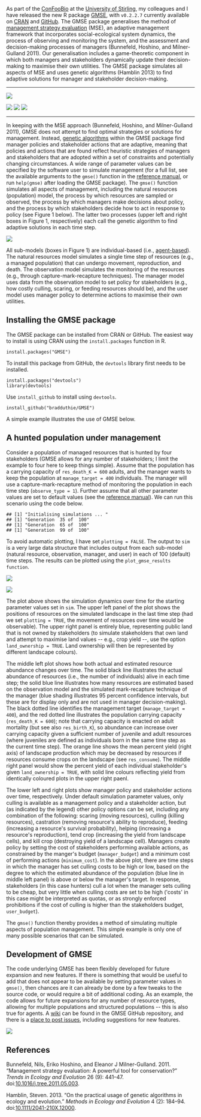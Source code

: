 As part of the [ConFooBio](https://sti-cs.org/confoobio/) at the
[University of Stirling](http://www.stir.ac.uk/), my colleagues and I
have released the new R package
[GMSE](https://bradduthie.github.io/gmse/), with `v0.2.2.7` currently
available on
[CRAN](https://cran.r-project.org/web/packages/GMSE/index.html) and
[GitHub](https://github.com/bradduthie/gmse). The GMSE package
generalises the method of [management strategy
evaluation](http://www.sciencedirect.com/science/article/pii/S0169534711001339)
(MSE), an adaptive management framework that incorporates
social-ecological system dynamics, the process of observing and
monitoring the system, and the assessment and decision-making processes
of managers (Bunnefeld, Hoshino, and Milner-Gulland 2011). Our
generalisation includes a game-theoretic component in which both
managers and stakeholders dynamically update their decision-making to
maximise their own utilities. The GMSE package simulates all aspects of
MSE and uses genetic algorithms (Hamblin 2013) to find adaptive
solutions for manager and stakeholder decision-making.

------------------------------------------------------------------------

![](https://raw.githubusercontent.com/bradduthie/blog/10a5b6b1f6969050084e6806156272c24bc3340f/figures/GMSE_logo_name.png)

[![](http://www.r-pkg.org/badges/version/GMSE?color=yellowgreen)](https://cran.r-project.org/package=GMSE)
[![](http://cranlogs.r-pkg.org/badges/grand-total/GMSE?color=yellowgreen)](http://cranlogs.r-pkg.org/badges/grand-total/GMSE)
[![](http://cranlogs.r-pkg.org/badges/last-month/GMSE?color=yellowgreen)](http://cranlogs.r-pkg.org/badges/last-month/GMSE)

------------------------------------------------------------------------

In keeping with the MSE approach (Bunnefeld, Hoshino, and Milner-Gulland
2011), GMSE does not attempt to find optimal strategies or solutions for
management. Instead, [genetic
algorithms](https://en.wikipedia.org/wiki/Genetic_algorithm) within the
GMSE package find manager policies and stakeholder actions that are
adaptive, meaning that policies and actions that are found reflect
heuristic strategies of managers and stakeholders that are adopted
within a set of constraints and potentially changing circumstances. A
wide range of parameter values can be specified by the software user to
simulate management (for a full list, see the available arguments to the
`gmse()` function in the [reference
manual](https://cran.r-project.org/web/packages/GMSE/GMSE.pdf), or run
`help(gmse)` after loading the GMSE package). The `gmse()` function
simulates all aspects of management, including the natural resources
(population) model, the process by which resources are sampled or
observed, the process by which managers make decisions about policy, and
the process by which stakeholders decide how to act in response to
policy (see Figure 1 below). The latter two processes (upper left and
right boxes in Figure 1, respectively) each call the genetic algorithm
to find adaptive solutions in each time step.

![](https://raw.githubusercontent.com/bradduthie/blog/8ad0dc531a4ae38c7c81f60634789099058c5161/figures/gmse_overview_simple.png)

All sub-models (boxes in Figure 1) are individual-based (i.e.,
[agent-based](https://en.wikipedia.org/wiki/Agent-based_model)). The
natural resources model simulates a single time step of resources (e.g.,
a managed population) that can undergo movement, reproduction, and
death. The observation model simulates the monitoring of the resources
(e.g., through capture-mark-recapture techniques). The manager model
uses data from the observation model to set policy for stakeholders
(e.g., how costly culling, scaring, or feeding resources should be), and
the user model uses manager policy to determine actions to maximise
their own utilities.

Installing the GMSE package
---------------------------

The GMSE package can be installed from CRAN or GitHub. The easiest way
to install is using CRAN using the `install.packages` function in R.

    install.packages("GMSE")

To install this package from GitHub, the `devtools` library first needs
to be installed.

    install.packages("devtools")
    library(devtools)

Use `install_github` to install using `devtools`.

    install_github("bradduthie/GMSE")

A simple example illustrates the use of GMSE below.

A hunted population under management
------------------------------------

Consider a population of managed resources that is hunted by four
stakeholders (GMSE allows for any number of stakeholders; I limit the
example to four here to keep things simple). Assume that the population
has a carrying capacity of `res_death_K = 600` adults, and the manager
wants to keep the population at `manage_target = 400` individuals. The
manager will use a capture-mark-recapture method of monitoring the
population in each time step (`observe_type = 1`). Further assume that
all other parameter values are set to default values (see the [reference
manual](https://cran.r-project.org/web/packages/GMSE/GMSE.pdf)). We can
run this scenario using the code below.

    ## [1] "Initialising simulations ... "
    ## [1] "Generation  35 of  100"
    ## [1] "Generation  65 of  100"
    ## [1] "Generation  99 of  100"

To avoid automatic plotting, I have set `plotting = FALSE`. The output
to `sim` is a very large data structure that includes output from each
sub-model (natural resource, observation, manager, and user) in each of
100 (default) time steps. The results can be plotted using the
`plot_gmse_results function`.

![](2017-07-03-generalised-management-strategy-evaluation_files/figure-markdown_strict/unnamed-chunk-3-1.png)

![](https://raw.githubusercontent.com/bradduthie/blog/8ad0dc531a4ae38c7c81f60634789099058c5161/figures/gmse_eg_1.png)

The plot above shows the simulation dynamics over time for the starting
parameter values set in `sim`. The upper left panel of the plot shows
the positions of resources on the simulated landscape in the last time
step (had we set `plotting = TRUE`, the movement of resources over time
would be observable). The upper right panel is entirely blue,
representing public land that is not owned by stakeholders (to simulate
stakeholders that own land and attempt to maximise land values -- e.g.,
crop yield --, use the option `land_ownership = TRUE`. Land ownership
will then be represented by different landscape colours).

The middle left plot shows how both actual and estimated resource
abundance changes over time. The solid black line illustrates the actual
abundance of resources (i.e., the number of individuals) alive in each
time step; the solid blue line illustrates how many resources are
estimated based on the observation model and the simulated
mark-recapture technique of the manager (blue shading illustrates 95
percent confidence intervals, but these are for display only and are not
used in manager decision-making). The black dotted line identifies the
management target (`manage_target = 400`), and the red dotted line
illustrates the population carrying capacity (`res_death_K = 600`); note
that carrying capacity is enacted on adult mortality (but see also
`res_birth_K`), so abundance can increase over carrying capacity given a
sufficient number of juvenile and adult resources (where juveniles are
defined as individuals born in the same time step as the current time
step). The orange line shows the mean percent yield (right axis) of
landscape production which may be decreased by resources if resources
consume crops on the landscape (see `res_consume`). The middle right
panel would show the percent yield of each individual stakeholder's
given `land_ownership = TRUE`, with solid line colours reflecting yield
from identically coloured plots in the upper right paenl.

The lower left and right plots show manager policy and stakeholder
actions over time, respectively. Under default simulation parameter
values, only culling is available as a management policy and a
stakeholder action, but (as indicated by the legend) other policy
options can be set, including any combination of the following: scaring
(moving resources), culling (killing resources), castration (removing
resource's ability to reproduce), feeding (increasing a resource's
survival probability), helping (increasing a resource's reproduction),
tend crop (increasing the yield from landscape cells), and kill crop
(destroying yield of a landscape cell). Managers create policy by
setting the cost of stakeholders performing available actions, as
constrained by the manger's budget (`manager_budget`) and a minimum cost
of performing actions (`minimum_cost`). In the above plot, there are
time steps in which the manager has set culling costs to be high or low,
based on the degree to which the estimated abundance of the population
(blue line in middle left panel) is above or below the manager's target.
In response, stakeholders (in this case hunters) cull a lot when the
manager sets culling to be cheap, but very little when culling costs are
set to be high ('costs' in this case might be interpreted as quotas, or
as strongly enforced prohibitions if the cost of culling is higher than
the stakeholders budget, `user_budget`).

The `gmse()` function thereby provides a method of simulating multiple
aspects of population management. This simple example is only one of
many possible scenarios that can be simulated.

Development of GMSE
-------------------

The code underlying GMSE has been flexibly developed for future
expansion and new features. If there is something that would be useful
to add that does not appear to be available by setting parameter values
in `gmse()`, then chances are it can already be done by a few tweaks to
the source code, or would require a bit of additional coding. As an
example, the code allows for future expansions for any number of
resource types, allowing for multiple populations and structured
populations -- this is also true for agents. A
[wiki](https://github.com/bradduthie/gmse/wiki/GMSE-feedback) can be
found in the GMSE GitHub repository, and there is a [place to post
issues](https://github.com/bradduthie/gmse/issues), including
suggestions for new features.

![](https://raw.githubusercontent.com/bradduthie/blog/10a5b6b1f6969050084e6806156272c24bc3340f/figures/GMSE_Logo_Goose_600.png)

References
----------

Bunnefeld, Nils, Eriko Hoshino, and Eleanor J Milner-Gulland. 2011.
“Management strategy evaluation: A powerful tool for conservation?”
*Trends in Ecology and Evolution* 26 (9): 441–47.
doi:[10.1016/j.tree.2011.05.003](https://doi.org/10.1016/j.tree.2011.05.003).

Hamblin, Steven. 2013. “On the practical usage of genetic algorithms in
ecology and evolution.” *Methods in Ecology and Evolution* 4 (2):
184–94.
doi:[10.1111/2041-210X.12000](https://doi.org/10.1111/2041-210X.12000).
